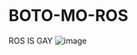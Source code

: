 # BOTO-MO-ROS

ROS IS GAY
![image](https://user-images.githubusercontent.com/118245319/202373110-4799f0ec-052a-466d-928b-969d544344a5.png)
